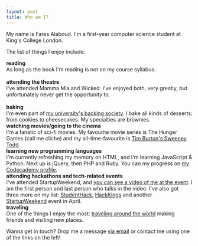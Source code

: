 ```yaml
---
layout: post
title: Who am I?
---
```


My name is Fares Alaboud. I'm a first-year computer science student at King's College London. 

The list of things I enjoy include:

**reading** </br>
As long as the book I'm reading is not on my course syllabus.  
</br>
**attending the theatre** </br>
I've attended Mamma Mia and Wicked. I've enjoyed both, very greatly, but unfortunately never get the opportunity to.  
</br>
**baking** </br>
I'm even part of [my university's backing society](https://www.facebook.com/KCLBakingSoc). I bake all kinds of desserts: from cookies to cheesecakes. My specialties are brownies.
</br>
**watching movies/going to the cinema** </br>
I'm a fanatic of sci-fi movies. My favourite movie series is The Hunger Games (call me cliche) and my all-time-favourite is [Tim Burton's Sweeney Todd](http://www.imdb.com/title/tt0408236/).
</br>
**learning new programming languages** </br>
I'm currently refreshing my memory on HTML, and I'm learning JavaScript & Python. Next up is jQuery, then PHP and Ruby. You can my progress on [my Codecademy profile](http://www.codecademy.com/faresalaboud).
</br>
**attending hackathons and tech-related events** </br>
I've attended StartupWeekend, and [you can see a video of me at the event](http://www.youtube.com/watch?v=HdVVdknnxcA). I am the first person and last person who talks in the video. I've also got three more on my list: [StudentHack](http://studenthack.com), [HackKings](http://hackkings.org) and another [StartupWeekend](http://london.startupweekend.org) event in April.
</br>
**traveling** </br>
One of the things I enjoy the most: [traveling around the world](http://wolpy.com/faresalaboud/map) making friends and visiting new places.

Wanna get in touch? Drop me a message [via email](mailto:hi@faresalaboud.me) or contact me using one of the links on the left!